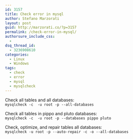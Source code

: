 ```yaml
---
id: 3157
title: Check error in mysql
author: Stefano Marzorati
layout: post
guid: http://marzorati.co/?p=3157
permalink: /check-error-in-mysql/
authorsure_include_css:
  - 
dsq_thread_id:
  - 3236908610
categories:
  - Linux
  - Windows
tags:
  - check
  - error
  - mysql
  - mysqlcheck
---
```

Check all tables and all databases:  
`mysqlcheck -c  -u root -p --all-databases`

Check all tables in pippo and pluto databases:  
`mysqlcheck -c  -u root -p --databases pippo pluto`

Check, optimize, and repair tables all databases:  
`mysqlcheck -u root -p --auto-repair -c -o --all-databases`